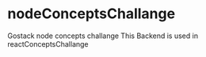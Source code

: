 # nodeConceptsChallange
Gostack node concepts challange
This Backend is used in reactConceptsChallange
